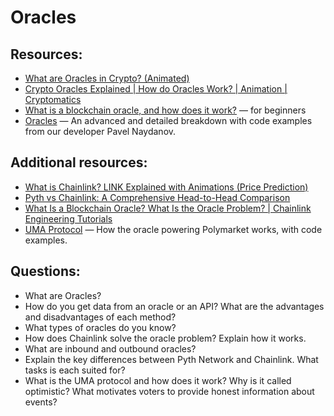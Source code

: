 # Oracles


## Resources:

* [What are Oracles in Crypto? (Animated)](https://www.youtube.com/watch?v=uycQ7ReSt_c&t=3s)
* [Crypto Oracles Explained | How do Oracles Work? | Animation | Cryptomatics](https://www.youtube.com/watch?v=MNfXtMSgL0A)
* [What is a blockchain oracle, and how does it work?](https://cointelegraph.com/blockchain-for-beginners/what-is-a-blockchain-oracle-and-how-does-it-work) — for beginners
* [Oracles](https://github.com/fullstack-development/blockchain-wiki-en/tree/main/concepts/oracles) — An advanced and detailed breakdown with code examples from our developer Pavel Naydanov. 

## Additional resources:
* [What is Chainlink? LINK Explained with Animations (Price Prediction)](https://www.youtube.com/watch?v=GnXsJe2wZ_w)
* [Pyth vs Chainlink: A Comprehensive Head-to-Head Comparison](https://support.bitrue.com/hc/en-001/articles/29295651876249-Pyth-vs-Chainlink-A-Comprehensive-Head-to-Head-Comparison)
* [What Is a Blockchain Oracle? What Is the Oracle Problem? | Chainlink Engineering Tutorials](https://www.youtube.com/watch?v=ZJfkNzyO7-U)
* [UMA Protocol](https://metalamp.io/magazine/article/uma-protocol-how-does-the-popular-optimistic-oracle-work) — How the oracle powering Polymarket works, with code examples.  

## Questions:
* What are Oracles?
* How do you get data from an oracle or an API? What are the advantages and disadvantages of each method?  
* What types of oracles do you know?  
* How does Chainlink solve the oracle problem? Explain how it works.  
* What are inbound and outbound oracles?  
* Explain the key differences between Pyth Network and Chainlink. What tasks is each suited for?  
* What is the UMA protocol and how does it work? Why is it called optimistic? What motivates voters to provide honest information about events?  
